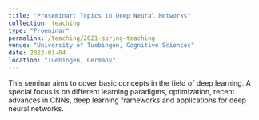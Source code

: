 ```yaml
---
title: "Proseminar: Topics in Deep Neural Networks"
collection: teaching
type: "Proeminar"
permalink: /teaching/2021-spring-teaching
venue: "University of Tuebingen, Cognitive Sciences"
date: 2022-01-04
location: "Tuebingen, Germany"
---
```


This seminar aims to cover basic concepts in the field of deep learning. A special focus is on different learning paradigms, optimization, recent advances in CNNs, deep learning frameworks and applications for deep neural networks.